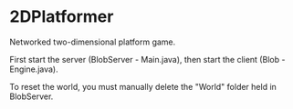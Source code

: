 2DPlatformer
===============

Networked two-dimensional platform game.

First start the server (BlobServer - Main.java), then start the client (Blob - Engine.java).

To reset the world, you must manually delete the "World" folder held in BlobServer.
